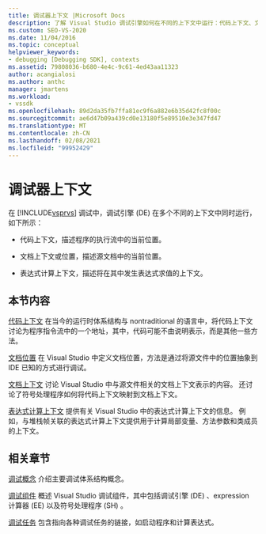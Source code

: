 ```yaml
---
title: 调试器上下文 |Microsoft Docs
description: 了解 Visual Studio 调试引擎如何在不同的上下文中运行：代码上下文、文档上下文、位置和表达式计算上下文。
ms.custom: SEO-VS-2020
ms.date: 11/04/2016
ms.topic: conceptual
helpviewer_keywords:
- debugging [Debugging SDK], contexts
ms.assetid: 79808036-b680-4e4c-9c61-4ed43aa11323
author: acangialosi
ms.author: anthc
manager: jmartens
ms.workload:
- vssdk
ms.openlocfilehash: 89d2da35fb7ffa81ec9f6a882e6b35d42fc8f00c
ms.sourcegitcommit: ae6d47b09a439cd0e13180f5e89510e3e347fd47
ms.translationtype: MT
ms.contentlocale: zh-CN
ms.lasthandoff: 02/08/2021
ms.locfileid: "99952429"
---
```

# <a name="debugger-contexts"></a>调试器上下文
在 [!INCLUDE[vsprvs](../../code-quality/includes/vsprvs_md.md)] 调试中，调试引擎 (DE) 在多个不同的上下文中同时运行，如下所示：

- 代码上下文，描述程序的执行流中的当前位置。

- 文档上下文或位置，描述源文档中的当前位置。

- 表达式计算上下文，描述将在其中发生表达式求值的上下文。

## <a name="in-this-section"></a>本节内容
 [代码上下文](../../extensibility/debugger/code-context.md) 在当今的运行时体系结构与 nontraditional 的语言中，将代码上下文讨论为程序指令流中的一个地址，其中，代码可能不由说明表示，而是其他一些方法。

 [文档位置](../../extensibility/debugger/document-position.md) 在 Visual Studio 中定义文档位置，方法是通过将源文件中的位置抽象到 IDE 已知的方式进行调试。

 [文档上下文](../../extensibility/debugger/document-context.md) 讨论 Visual Studio 中与源文件相关的文档上下文表示的内容。 还讨论了符号处理程序如何将代码上下文映射到文档上下文。

 [表达式计算上下文](../../extensibility/debugger/expression-evaluation-context.md) 提供有关 Visual Studio 中的表达式计算上下文的信息。 例如，与堆栈帧关联的表达式计算上下文提供用于计算局部变量、方法参数和类成员的上下文。

## <a name="related-sections"></a>相关章节
 [调试概念](../../extensibility/debugger/debugger-concepts.md) 介绍主要调试体系结构概念。

 [调试组件](../../extensibility/debugger/debugger-components.md) 概述 Visual Studio 调试组件，其中包括调试引擎 (DE) 、expression 计算器 (EE) 以及符号处理程序 (SH) 。

 [调试任务](../../extensibility/debugger/debugging-tasks.md) 包含指向各种调试任务的链接，如启动程序和计算表达式。
